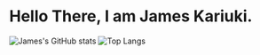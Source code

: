 # Hello There, I am James Kariuki.

![James's GitHub stats](https://github-readme-stats.vercel.app/api?username=Jimna254&show_icons=true&theme=merko)
![Top Langs](https://github-readme-stats.vercel.app/api/top-langs/?username=anuraghazra&layout=compact)
